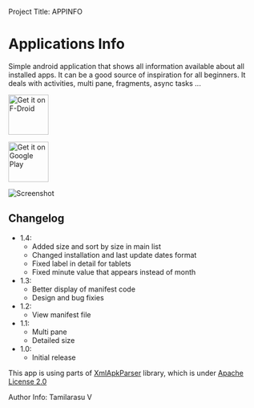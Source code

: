 Project Title: APPINFO

# Applications Info

Simple android application that shows all information available about all installed apps.
It can be a good source of inspiration for all beginners. It deals with activities, multi pane, fragments, async tasks ... 

[<img src="https://f-droid.org/badge/get-it-on.png"
      alt="Get it on F-Droid"
      height="80">](https://f-droid.org/app/com.majeur.applicationsinfo)

[<img src="https://play.google.com/intl/en_us/badges/images/generic/en_badge_web_generic.png"
      alt="Get it on Google Play"
      height="80">](https://play.google.com/store/apps/details?id=com.majeur.applicationsinfo)


![Screenshot](https://raw.githubusercontent.com/MajeurAndroid/Applications-Info/master/web_res/device-2015-04-08-010322.png)

## Changelog

 * 1.4:
     * Added size and sort by size in main list
     * Changed installation and last update dates format
     * Fixed label in detail for tablets
     * Fixed minute value that appears instead of month
 * 1.3:
     * Better display of manifest code
     * Design and bug fixies
 * 1.2:
     * View manifest file
 * 1.1:
     * Multi pane
     * Detailed size
 * 1.0:
     * Initial release

This app is using parts of [XmlApkParser](http://code.google.com/p/xml-apk-parser/) library, which is under [Apache License 2.0](http://www.apache.org/licenses/LICENSE-2.0)

Author Info: Tamilarasu V

